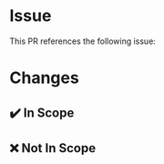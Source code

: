 # Issue

<!-- Reference the issue you are addressing in your PR here -->
<!-- You can type # and GitHub will offer you issues and PRs -->
This PR references the following issue: 

# Changes

## :heavy_check_mark: In Scope
<!-- Describe the changes this PR addresses -->

## :x: Not In Scope
<!-- Describe the changes that were left out in this PR -->
